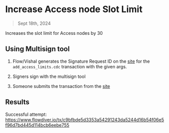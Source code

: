# Increase Access node Slot Limit

> Sept 18th, 2024 

Increases the slot limit for Access nodes by 30

## Using Multisign tool

1. Flow/Vishal generates the Signature Request ID on the [site](https://flow-multisig-git-service-account-onflow.vercel.app/mainnet) for the `add_access_limits.cdc` transaction with the given args.

2. Signers sign with the multisign tool

3. Someone submits the transaction from the [site](https://flow-multisig-git-service-account-onflow.vercel.app/mainnet)


## Results

Successful attempt: https://www.flowdiver.io/tx/c9bfbde5d3353a54291243da5244d16b54f06e5f96d7bd445d114bcb6eebe755

